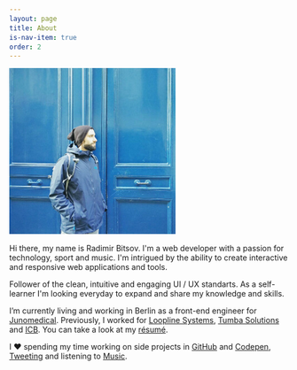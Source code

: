 ```yaml
---
layout: page
title: About
is-nav-item: true
order: 2
---
```


<p class="u-textAlignCenter">
  <img src="/uploads/2017/01/profile.jpg" alt="Profile" class="o-img--roundedSmall">
</p>

Hi there, my name is Radimir Bitsov. I'm a web developer with a passion for technology,
sport and music. I'm intrigued by the ability to create interactive and responsive
web applications and tools.

Follower of the clean, intuitive and engaging UI / UX standarts. As a self-learner
I'm looking everyday to expand and share my knowledge and skills.

I’m currently living and working in Berlin as a front-end engineer for
[Junomedical](http://www.junomedical.com/en).
Previously, I worked for [Loopline Systems](http://www.loopline-systems.com/en),
[Tumba Solutions](http://tumba.solutions/) and [ICB](http://www.icb.bg/).
You can take a look at my [résumé](https://www.dropbox.com/s/rymb4ddf22rpdho/Radimir.Bitsov_Resume.pdf?dl=0).

I <span class="c-heart">❤︎</span> spending my time working on side projects in
[GitHub](https://github.com/radibit) and [Codepen](https://codepen.io/_rbit/),
[Tweeting](https://twitter.com/radibit) and listening to
[Music](https://play.spotify.com/user/radimir.bitsov/playlist/0sxE6ypafdZWLL1eiuN3ZZ).
